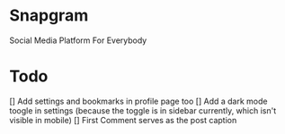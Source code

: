 # Snapgram
Social Media Platform For Everybody

# Todo
[] Add settings and bookmarks in profile page too
[] Add a dark mode toogle in settings (because the toggle is in sidebar currently, which isn't visible in mobile)
[] First Comment serves as the post caption